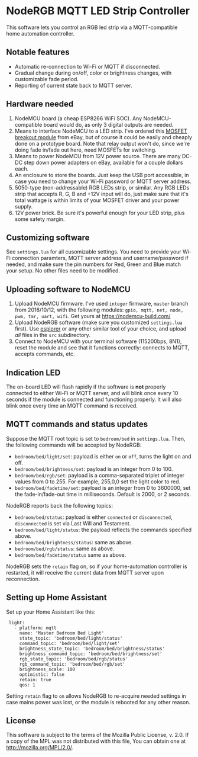 
# NodeRGB MQTT LED Strip Controller

This software lets you control an RGB led strip via a MQTT-compatible home automation controller.

## Notable features

 * Automatic re-connection to Wi-Fi or MQTT if disconnected.
 * Gradual change during on/off, color or brightness changes, with customizable fade period.
 * Reporting of current state back to MQTT server.

## Hardware needed

 1. NodeMCU board (a cheap ESP8266 WiFi SOC). Any NodeMCU-compatible board would do, as only 3 digital outputs are needed.
 2. Means to interface NodeMCU to a LED strip. I've ordered this [MOSFET breakout module](https://www.ebay.com/itm/301357646243)
    from eBay, but of course it could be easily and cheaply done on a prototype board. Note that relay output won't do,
    since we're doing fade in/fade out here, need MOSFETs for switching.
 3. Means to power NodeMCU from 12V power source. There are many DC-DC step down power adapters on eBay,
    available for a couple dollars each.
 4. An enclosure to store the boards. Just keep the USB port accessible, in case you need to change your Wi-Fi
    password or MQTT server address.
 5. 5050-type (non-addressable) RGB LEDs strip, or similar. Any RGB LEDs strip that accepts R, G, B and +12V input will
    do, just make sure that it's total wattage is within limits of your MOSFET driver and your power supply.
 6. 12V power brick. Be sure it's powerful enough for your LED strip, plus some safety margin.

## Customizing software

See `settings.lua` for all cusomizable settings. You need to provide your Wi-Fi connection paramters, MQTT server address
and username/password if needed, and make sure the pin numbers for Red, Green and Blue match your setup. No other files
need to be modified.

## Uploading software to NodeMCU

  1. Upload NodeMCU firmware. I've used `integer` firmware, `master` branch from 2016/10/12, with the following modules:
     `gpio, mqtt, net, node, pwm, tmr, uart, wifi`. Get yours at https://nodemcu-build.com/
  2. Upload NodeRGB software (make sure you customized `settings.lua` first). Use [esplorer](http://esp8266.ru/esplorer)
     or any other similar tool of your choice, and upload *all* files in the `src` subdirectory.
  3. Connect to NodeMCU with your terminal software (115200bps, 8N1), reset the module and see that it functions
     correctly: connects to MQTT, accepts commands, etc.

## Indication LED

  The on-board LED will flash rapidly if the software is **not** properly connected to either Wi-Fi or MQTT server,
  and will blink once every 10 seconds if the module is connected and functioning properly. It will also blink once
  every time an MQTT command is received.

## MQTT commands and status updates

Suppose the MQTT root topic is set to `bedroom/bed` in `settings.lua`. Then, the following commands will be accepted by NodeRGB:

 * `bedroom/bed/light/set`: payload is either `on` or `off`, turns the light on and off.
 * `bedroom/bed/brightness/set`: payload is an integer from 0 to 100.
 * `bedroom/bed/rgb/set`: payload is a comma-separated triplet of integer values from 0 to 255. For example, 255,0,0 set the light color to red.
 * `bedroom/bed/fadetime/set`: payload is an integer from 0 to 3600000, set the fade-in/fade-out time in milliseconds. Default is 2000, or 2 seconds.

NodeRGB reports back the following topics:

  * `bedroom/bed/status`: payload is either `connected` or `disconnected`, `disconnected` is set via Last Will and Testament.
  * `bedroom/bed/light/status`: the payload reflects the commands specified above.
  * `bedroom/bed/brightness/status`: same as above.
  * `bedroom/bed/rgb/status`: same as above.
  * `bedroom/bed/fadetime/status` same as above.

NodeRGB sets the `retain` flag on, so if your home-automation controller is restarted, it will
receive the current data from MQTT server upon reconnection.

## Setting up Home Assistant

Set up your Home Assistant like this:

~~~~
 light:
   - platform: mqtt
     name: 'Master Bedroom Bed Light'
     state_topic: 'bedroom/bed/light/status'
     command_topic: 'bedroom/bed/light/set'
     brightness_state_topic: 'bedroom/bed/brightness/status'
     brightness_command_topic: 'bedroom/bed/brightness/set'
     rgb_state_topic: 'bedroom/bed/rgb/status'
     rgb_command_topic: 'bedroom/bed/rgb/set'
     brightness_scale: 100
     optimistic: false
     retain: true
     qos: 1
~~~~

Setting `retain` flag to `on` allows NodeRGB to re-acquire needed settings in case mains power was lost, or the module is
rebooted for any other reason.

## License

This software is subject to the terms of the Mozilla Public
License, v. 2.0. If a copy of the MPL was not distributed with this
file, You can obtain one at http://mozilla.org/MPL/2.0/.